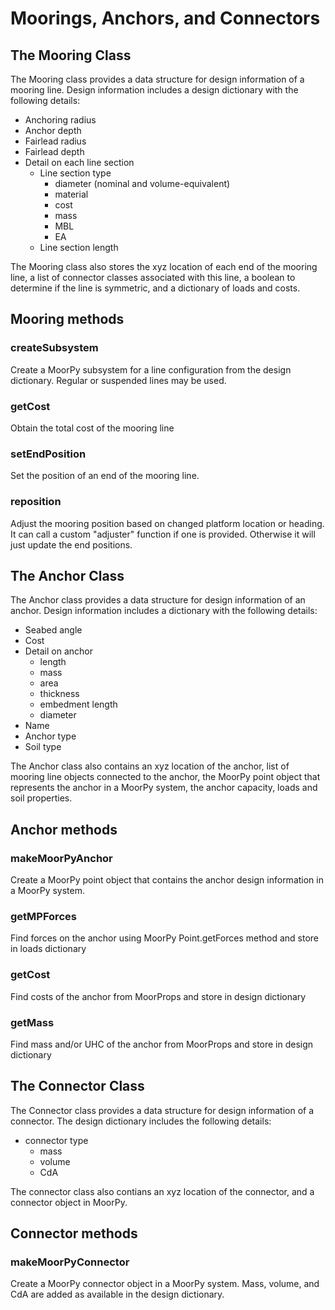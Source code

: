 # Moorings, Anchors, and Connectors

## The Mooring Class

The Mooring class provides a data structure for design information of a mooring line. Design information 
includes a design dictionary with the following details:
- Anchoring radius
- Anchor depth
- Fairlead radius
- Fairlead depth 
- Detail on each line section
	- Line section type
		- diameter (nominal and volume-equivalent)
		- material
		- cost
		- mass
		- MBL
		- EA
	- Line section length
	
The Mooring class also stores the xyz location of each end of the mooring line, a list of connector 
classes associated with this line, a boolean to determine if the line is symmetric, and a dictionary of 
loads and costs.

## Mooring methods

### createSubsystem

Create a MoorPy subsystem for a line configuration from the design dictionary. Regular or suspended lines 
may be used.

### getCost

Obtain the total cost of the mooring line

### setEndPosition

Set the position of an end of the mooring line.

### reposition

Adjust the mooring position based on changed platform location or heading. It can call a custom "adjuster" 
function if one is provided. Otherwise it will just update the end positions.

## The Anchor Class

The Anchor class provides a data structure for design information of an anchor. Design information includes a 
dictionary with the following details:
- Seabed angle
- Cost
- Detail on anchor
	- length
	- mass
	- area
	- thickness
	- embedment length
	- diameter
- Name
- Anchor type
- Soil type

The Anchor class also contains an xyz location of the anchor, list of mooring line objects connected to the 
anchor, the MoorPy point object that represents the anchor in a MoorPy system, the anchor capacity, loads and 
soil properties.

## Anchor methods

### makeMoorPyAnchor

Create a MoorPy point object that contains the anchor design information in a MoorPy system.

### getMPForces

Find forces on the anchor using MoorPy Point.getForces method and store in loads dictionary

### getCost

Find costs of the anchor from MoorProps and store in design dictionary

### getMass

Find mass and/or UHC of the anchor from MoorProps and store in design dictionary

## The Connector Class

The Connector class provides a data structure for design information of a connector. The design dictionary includes
the following details: 
- connector type
	- mass
	- volume 
	- CdA
	
The connector class also contians an xyz location of the connector, and a connector object in MoorPy.

## Connector methods

### makeMoorPyConnector

Create a MoorPy connector object in a MoorPy system. Mass, volume, and CdA are added as available in the design dictionary.